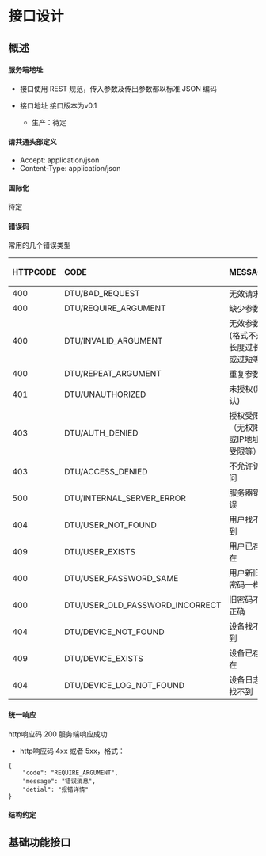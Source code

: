 # 接口设计

## 概述

#### **服务端地址**

* 接口使用 REST 规范，传入参数及传出参数都以标准 JSON 编码
* 接口地址 接口版本为v0.1

  * 生产：待定

#### 请共通头部定义

* Accept: application/json
* Content-Type: application/json

#### 国际化

待定

#### 错误码

常用的几个错误类型

| HTTPCODE | CODE | MESSAGE | 备注 |
| :--- | :--- | :--- | :--- |
| 400 | DTU/BAD\_REQUEST | 无效请求 |  |
| 400 | DTU/REQUIRE\_ARGUMENT | 缺少参数 |  |
| 400 | DTU/INVALID\_ARGUMENT | 无效参数\(格式不对,长度过长或过短等\) |  |
| 400 | DTU/REPEAT\_ARGUMENT | 重复参数 |  |
| 401 | DTU/UNAUTHORIZED | 未授权\(默认\) |  |
| 403 | DTU/AUTH\_DENIED | 授权受限（无权限或IP地址受限等） |  |
| 403 | DTU/ACCESS\_DENIED | 不允许访问 |  |
| 500 | DTU/INTERNAL\_SERVER\_ERROR | 服务器错误 |  |
| 404 | DTU/USER\_NOT\_FOUND | 用户找不到 |  |
| 409 | DTU/USER\_EXISTS | 用户已存在 |  |
| 400 | DTU/USER\_PASSWORD\_SAME | 用户新旧密码一样 |  |
| 400 | DTU/USER\_OLD\_PASSWORD\_INCORRECT | 旧密码不正确 |  |
| 404 | DTU/DEVICE\_NOT\_FOUND | 设备找不到 |  |
| 409 | DTU/DEVICE\_EXISTS | 设备已存在 |  |
| 404 | DTU/DEVICE\_LOG\_NOT\_FOUND | 设备日志找不到 |  |

#### 统一响应

http响应码 200 服务端响应成功

* http响应码 4xx 或者 5xx，格式：

```
{
    "code": "REQUIRE_ARGUMENT",
    "message": "错误消息",
    "detial": "报错详情"
}
```

#### 结构约定

## 基础功能接口

## 



